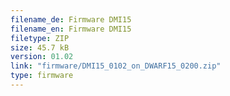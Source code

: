 ```yaml
---
filename_de: Firmware DMI15
filename_en: Firmware DMI15
filetype: ZIP
size: 45.7 kB
version: 01.02
link: "firmware/DMI15_0102_on_DWARF15_0200.zip"
type: firmware
---
```

